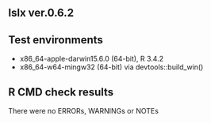## lslx ver.0.6.2

## Test environments
* x86_64-apple-darwin15.6.0 (64-bit), R 3.4.2
* x86_64-w64-mingw32 (64-bit) via devtools::build_win()

## R CMD check results
There were no ERRORs, WARNINGs or NOTEs

